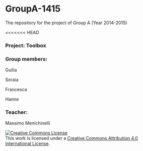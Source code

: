 GroupA-1415
===========

The repository for the project of Group A (Year 2014-2015)


<<<<<<< HEAD
<h3>Project: Toolbox</h3>

<h3>Group members:</h3>
<p>Guilia</p>
<p>Soraia</p>
<p>Francesca</p>
<p>Hanne</p>

<h3>Teacher:</h3>
Massimo Menichinelli

</br>


<a rel="license" href="http://creativecommons.org/licenses/by/4.0/"><img alt="Creative Commons License" style="border-width:0" src="https://i.creativecommons.org/l/by/4.0/88x31.png" /></a><br />This work is licensed under a <a rel="license" href="http://creativecommons.org/licenses/by/4.0/">Creative Commons Attribution 4.0 International License</a>.